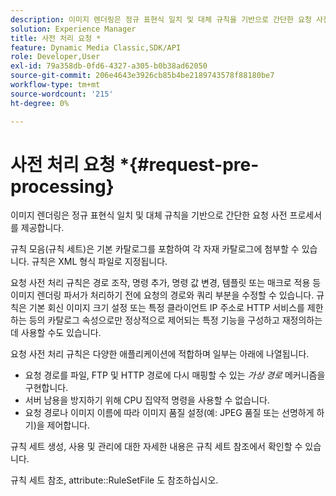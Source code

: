 ```yaml
---
description: 이미지 렌더링은 정규 표현식 일치 및 대체 규칙을 기반으로 간단한 요청 사전 프로세서를 제공합니다.
solution: Experience Manager
title: 사전 처리 요청 *
feature: Dynamic Media Classic,SDK/API
role: Developer,User
exl-id: 79a358db-0fd6-4327-a305-b0b38ad62050
source-git-commit: 206e4643e3926cb85b4be2189743578f88180be7
workflow-type: tm+mt
source-wordcount: '215'
ht-degree: 0%

---
```


# 사전 처리 요청 *{#request-pre-processing}

이미지 렌더링은 정규 표현식 일치 및 대체 규칙을 기반으로 간단한 요청 사전 프로세서를 제공합니다.

규칙 모음(규칙 세트)은 기본 카탈로그를 포함하여 각 자재 카탈로그에 첨부할 수 있습니다. 규칙은 XML 형식 파일로 지정됩니다.

요청 사전 처리 규칙은 경로 조작, 명령 추가, 명령 값 변경, 템플릿 또는 매크로 적용 등 이미지 렌더링 파서가 처리하기 전에 요청의 경로와 쿼리 부분을 수정할 수 있습니다. 규칙은 기본 회신 이미지 크기 설정 또는 특정 클라이언트 IP 주소로 HTTP 서비스를 제한하는 등의 카탈로그 속성으로만 정상적으로 제어되는 특정 기능을 구성하고 재정의하는 데 사용할 수도 있습니다.

요청 사전 처리 규칙은 다양한 애플리케이션에 적합하며 일부는 아래에 나열됩니다.

* 요청 경로를 파일, FTP 및 HTTP 경로에 다시 매핑할 수 있는 *가상 경로* 메커니즘을 구현합니다.
* 서버 남용을 방지하기 위해 CPU 집약적 명령을 사용할 수 없습니다.
* 요청 경로나 이미지 이름에 따라 이미지 품질 설정(예: JPEG 품질 또는 선명하게 하기)을 제어합니다.

규칙 세트 생성, 사용 및 관리에 대한 자세한 내용은 규칙 세트 참조에서 확인할 수 있습니다.

규칙 세트 참조, attribute::RuleSetFile 도 참조하십시오.
